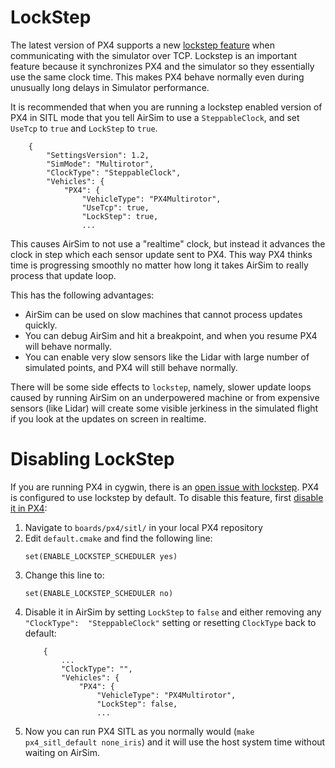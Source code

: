 # LockStep

The latest version of PX4 supports a new [lockstep
feature](https://docs.px4.io/main/en/simulation/#lockstep-simulation) when communicating with the
simulator over TCP.  Lockstep is an important feature because it synchronizes PX4 and the simulator
so they essentially use the same clock time.  This makes PX4 behave normally even during unusually
long delays in Simulator performance.

It is recommended that when you are running a lockstep enabled version of PX4 in SITL mode that you
tell AirSim to use a `SteppableClock`, and set `UseTcp` to `true` and `LockStep` to `true`.

```
    {
        "SettingsVersion": 1.2,
        "SimMode": "Multirotor",
        "ClockType": "SteppableClock",
        "Vehicles": {
            "PX4": {
                "VehicleType": "PX4Multirotor",
                "UseTcp": true,
                "LockStep": true,
                ...
```

This causes AirSim to not use a "realtime" clock, but instead it advances the clock in step which
each sensor update sent to PX4.  This way PX4 thinks time is progressing smoothly no matter how long
it takes AirSim to really process that update loop.

This has the following advantages:

- AirSim can be used on slow machines that cannot process updates quickly.
- You can debug AirSim and hit a breakpoint, and when you resume PX4 will behave normally.
- You can enable very slow sensors like the Lidar with large number of simulated points, and PX4
  will still behave normally.

There will be some side effects to `lockstep`, namely, slower update loops caused by running AirSim
on an underpowered machine or from expensive sensors (like Lidar) will create some visible jerkiness
in the simulated flight if you look at the updates on screen in realtime.

# Disabling LockStep

If you are running PX4 in cygwin, there is an [open issue with 
lockstep](https://github.com/microsoft/AirSim/issues/3415). PX4 is configured to use lockstep by 
default. To disable this feature, first [disable it in 
PX4](https://docs.px4.io/main/en/simulation/#disable-lockstep-simulation):

1. Navigate to `boards/px4/sitl/` in your local PX4 repository
1. Edit `default.cmake` and find the following line:
    ```
    set(ENABLE_LOCKSTEP_SCHEDULER yes)
    ```
1. Change this line to:
    ```
    set(ENABLE_LOCKSTEP_SCHEDULER no)
    ```
1. Disable it in AirSim by setting `LockStep` to `false` and either removing any `"ClockType": 
"SteppableClock"` setting or resetting `ClockType` back to default:
    ```
        {
            ...
            "ClockType": "",
            "Vehicles": {
                "PX4": {
                    "VehicleType": "PX4Multirotor",
                    "LockStep": false,
                    ...
    ```
1. Now you can run PX4 SITL as you normally would (`make px4_sitl_default none_iris`) and it will use 
the host system time without waiting on AirSim.
